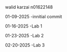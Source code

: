 walid karzai
n01622148

01-09-2025
-innitial commit

01-16-2025
-Lab 1

01-23-2025
-Lab 2

02-20-2025
-Lab 3
